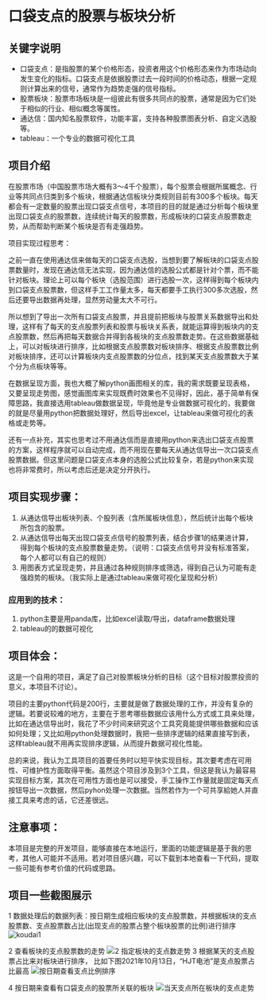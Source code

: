 # 口袋支点的股票与板块分析

## 关键字说明

- 口袋支点：是指股票的某个价格形态，投资者用这个价格形态来作为市场动向发生变化的指标。口袋支点是依据股票过去一段时间的价格动态，根据一定规则计算出来的信号，通常作为趋势走强的信号指标。
- 股票板块：股票市场板块是一组彼此有很多共同点的股票，通常是因为它们处于相似的行业、相似概念等属性。
- 通达信：国内知名股票软件，功能丰富，支持各种股票图表分析、自定义选股等。
- tableau：一个专业的数据可视化工具

## 项目介绍

在股票市场（中国股票市场大概有3～4千个股票），每个股票会根据所属概念、行业等共同点归类到多个板块，根据通达信板块分类规则目前有300多个板块。每天都会有一定数量的股票出现口袋支点信号，本项目的目的就是通过分析每个板块里出现口袋支点的股票数，连续统计每天的股票数，形成板块的口袋支点股票数走势，从而帮助判断某个板块是否有走强趋势。

项目实现过程思考：

之前一直在使用通达信来做每天的口袋支点选股，当想到要了解板块的口袋支点股票数量时，发现在通达信无法实现，因为通达信的选股公式都是针对个票，而不能针对板块。理论上可以每个板块（选股范围）进行选股一次，这样得到每个板块内到口袋支点股票数，但这样手工工作量太多，每天都要手工执行300多次选股，然后还要导出数据再处理，显然劳动量太大不可行。

所以想到了导出一次所有口袋支点股票，并且提前把板块与股票关系数据导出和处理，这样有了每天的支点股票列表和股票与板块关系表，就能运算得到板块内的支点股票数，然后再把每天数据合并得到各板块的支点股票数走势。在这些数据基础上，可以对板块进行排序，比如根据支点股票数对板块排序、根据支点股票数比例对板块排序，还可以计算板块内支点股票数的分位点，找到某天支点股票数大于某个分为点板块等等。

在数据呈现方面，我也大概了解python画图相关的库，我的需求既要呈现表格，又要呈现走势图，感觉画图库来实现既费时效果也不见得好，因此，基于简单有保障思路，我直接选用tableau做数据呈现，毕竟他是专业做数据可视化的，我要做的就是尽量用python把数据处理好，然后导出excel，让tableau来做可视化的表格或走势等。

还有一点补充，其实也思考过不用通达信而是直接用python来选出口袋支点股票的方案，这样程序就可以自动完成，而不用现在要每天从通达信导出一次口袋支点股票数据。但这里问题是口袋支点本身的选股公式比较复杂，若是python来实现也将非常费时，所以考虑后还是决定分开执行。

## 项目实现步骤：

1. 从通达信导出板块列表、个股列表（含所属板块信息），然后统计出每个板块所包含的股票。
2. 从通达信导出每天出现口袋支点信号的股票列表，结合步骤1的结果进计算，得到每个板块的支点股票数量走势。（说明：口袋支点信号并没有标准答案，每个人都可以有自己的规则）
3. 用图表方式呈现走势，并且通过各种规则排序或筛选，得到自己认为可能有走强趋势的板块。（我实际上是通过tableau来做可视化呈现和分析）

### 应用到的技术：

1. python主要是用panda库，比如excel读取/导出，dataframe数据处理
2. tableau的的数据可视化

## 项目体会：

这是一个自用的项目，满足了自己对股票板块分析的目标（这个目标对股票投资的意义，本项目不讨论）。

项目的主要python代码是200行，主要就是做了数据处理的工作，并没有复杂的逻辑。若要说较难的地方，主要在于思考哪些数据应该用什么方式或工具来处理，比如在通达信导出时，我花了不少时间来研究这个工具究竟能提供哪些数据和应该如何处理；又比如用python处理数据时，我把一些排序逻辑的结果直接写到表，这样tableau就不用再实现排序逻辑，从而提升数据可视化性能。

总的来说，我认为工具项目的首要任务时以短平快实现目标，其次要考虑在可用性、可维护性方面取得平衡。虽然这个项目涉及到3个工具，但这是我认为最容易实现目标方案，其次在可用性方面也是可以接受，手工操作工作量就是固定每天点按钮导出一次数据，然后pyhon处理一次数据。当然若作为一个可共享給她人并直接工具来考虑的话，它还差很远。

## 注意事项：

本项目是完整的开发项目，能够直接在本地运行，里面的功能逻辑是基于我的思考，其他人可能并不适用。若对项目感兴趣，可以下载到本地查看一下代码，提取一些可能有参考价值的代码或思路。

## 项目一些截图展示
1 数据处理后的数据列表：按日期生成相应板块的支点股票数，并根据板块的支点股票数、支点股票数占比(出现支点的股票占整个板块股票的比例)进行排序
![koudai1](https://user-images.githubusercontent.com/5052733/201505176-509041a7-332a-4165-9a4d-a156e41d2b18.png)



2 查看板块的支点股票数的走势
![2 指定板块的支点数走势](https://user-images.githubusercontent.com/5052733/201504688-c6faee74-5f38-48bc-adf6-68e19cf91201.png)
3 根据某天的支点股票占比来对板块进行排序， 比如下图2021年10月13日，“HJT电池”是支点股票占比最高
![按日期查看支点比例排序](https://user-images.githubusercontent.com/5052733/201504819-e884a1b5-0208-401d-b190-06a63079e7e7.png)

4 按日期来查看有口袋支点的股票所关联的板块
![当天支点所在板块的支点走势](https://user-images.githubusercontent.com/5052733/201504865-b13e3f7c-d841-4d84-8cf3-55dde97ee3fb.png)

